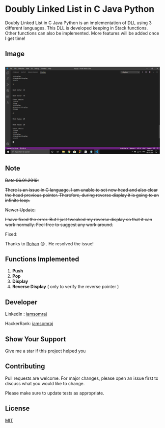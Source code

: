 # Doubly Linked List in C Java Python
Doubly Linked List in C Java Python is an implementation of DLL using 3 different languages. This DLL is developed keeping in Stack functions. Other functions can also be implemented. More features will be added once I get time!

## Image

## <img src="image.png" style="zoom:200%;" />

## Note

~~Date 06.01.2019:~~

~~There is an issue in C language. I am unable to set new head and also clear the head previous pointer. Therefore, during reverse display it is going to an infinite loop.~~

~~Newer Update:~~

~~I have fixed the error. But I just tweaked my reverse display so that it can work normally. Feel free to suggest any work around.~~

Fixed:

Thanks to [Rohan](https://github.com/RohanAlmighty) 😊 . He resolved the issue!

## Functions Implemented

1. **Push**
2. **Pop**
3. **Display**
4. **Reverse Display** ( only to verify the reverse pointer )

## Developer

LinkedIn : [iamsomraj](https://www.linkedin.com/in/iamsomraj/)

HackerRank: [iamsomraj](https://www.hackerrank.com/iamsomraj?hr_r=1) 

## Show Your Support

Give me a star if this project helped you

## Contributing

Pull requests are welcome. For major changes, please open an issue first to discuss what you would like to change.

Please make sure to update tests as appropriate.

## License

[MIT](https://choosealicense.com/licenses/mit/)
